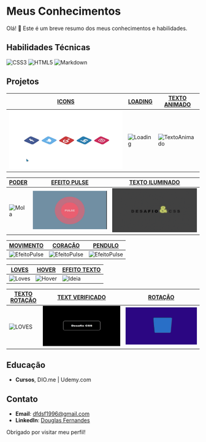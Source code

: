 # Meus Conhecimentos

Olá! 👋 Este é um breve resumo dos meus conhecimentos e habilidades.

## Habilidades Técnicas

![CSS3](https://img.shields.io/badge/CSS3-000?style=for-the-badge&logo=css3&logoColor=264CE4)
![HTML5](https://img.shields.io/badge/HTML5-000?style=for-the-badge&logo=html5)
![Markdown](https://img.shields.io/badge/Markdown-000?style=for-the-badge&logo=markdown)


## Projetos

| [ICONS](/Logos/Index.html) | [LOADING](/Loading/Index.html) | [TEXTO ANIMADO](//textoAnimado/textoAnimado.html)|
| --- | --- | ---|
|![icons](/imagens/icons.gif)| ![Loading](/imagens/loading.gif) | ![TextoAnimado](/imagens/TextoAnimado.gif)|

>

| [PODER](/AnimaçãoMola/AnimacaoMola.html) | [EFEITO PULSE](/EfeitoPulse/EfeitoPulse.html) | [TEXTO ILUMINADO](/EfeitoTexto/index.html)|
| --- | --- | --- |
| ![Mola](/imagens/Mola.gif)  | ![EfeitoPulse](/imagens/EfeitoPulse.gif) | ![TextoIluminado](/imagens/TextoIluminado.gif) |

>

| [MOVIMENTO](/QuadradoMovimento/QuadradoMovimento.html)| [CORAÇÃO](/Coração/Coracao.html) | [PENDULO](/PenduloDeNewton/Index.html) |
| --- | --- | --- |
| ![EfeitoPulse](/imagens/QuadradoMoviment.gif) | ![EfeitoPulse](/imagens/Coração.gif) | ![EfeitoPulse](/imagens/PenduloDeNewton.gif) |

>

| [LOVES](/Loves/Loves.html) | [HOVER](/Hover/hover.html) | [EFEITO TEXTO](/EfeitoTexto/index.html) |
| --- | --- | --- |
| ![Loves](/imagens/love.gif) | ![Hover](/imagens/hover.gif) | ![Ideia](/imagens/efeitoTextoIdeia.gif) |

>

| [TEXTO ROTAÇÃO](/TextoOnda/TextoOnda.html) | [TEXT VERIFICADO](/textConfirmado/textConfirmado.html) | [ROTAÇÃO](/Rotação/rotacao.html) |
| --- | --- | -- |
|![LOVES](/imagens/TextoRotate.gif)|![TEXT VERIFICADO](/imagens/textConfirmado.gif) | ![TEXT VERIFICADO](/imagens/rotate.gif) |

>

## Educação

- **Cursos**,  DIO.me | Udemy.com

## Contato

- **Email**: dfdsf1996@gmail.com
- **LinkedIn**: [Douglas Fernandes](https://www.linkedin.com/in/douglas-fernandes-616068287?utm_source=share&utm_campaign=share_via&utm_content=profile&utm_medium=android_app )

Obrigado por visitar meu perfil!